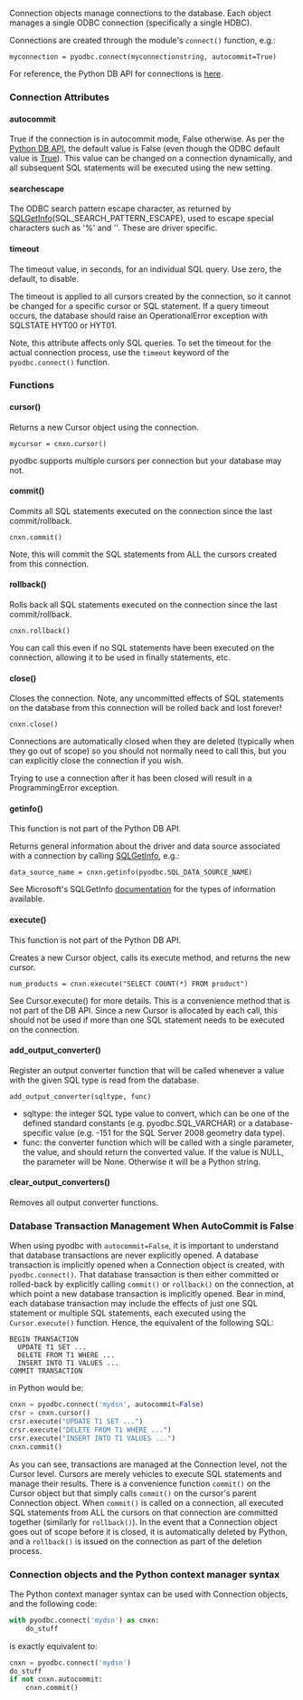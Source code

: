 Connection objects manage connections to the database. Each object manages a single ODBC connection (specifically a single HDBC).

Connections are created through the module's `connect()` function, e.g.:

`myconnection = pyodbc.connect(myconnectionstring, autocommit=True)`

For reference, the Python DB API for connections is [here](https://www.python.org/dev/peps/pep-0249/#connection-objects).

### Connection Attributes
#### autocommit
True if the connection is in autocommit mode, False otherwise. As per the [Python DB API](https://www.python.org/dev/peps/pep-0249/), the default value is False (even though the ODBC default value is [True](https://msdn.microsoft.com/en-us/library/ms131281.aspx)). This value can be changed on a connection dynamically, and all subsequent SQL statements will be executed using the new setting.

#### searchescape
The ODBC search pattern escape character, as returned by [SQLGetInfo](https://msdn.microsoft.com/en-us/library/ms711681%28v=vs.85%29.aspx)(SQL\_SEARCH\_PATTERN\_ESCAPE), used to escape special characters such as '%' and ''. These are driver specific.

#### timeout
The timeout value, in seconds, for an individual SQL query. Use zero, the default, to disable.

The timeout is applied to all cursors created by the connection, so it cannot be changed for a specific cursor or SQL statement. If a query timeout occurs, the database should raise an OperationalError exception with SQLSTATE HYT00 or HYT01.

Note, this attribute affects only SQL queries. To set the timeout for the actual connection process, use the `timeout` keyword of the `pyodbc.connect()` function.

### Functions
#### cursor()

Returns a new Cursor object using the connection.

`mycursor = cnxn.cursor()`

pyodbc supports multiple cursors per connection but your database may not.

#### commit()
Commits all SQL statements executed on the connection since the last commit/rollback.

`cnxn.commit()`

Note, this will commit the SQL statements from ALL the cursors created from this connection.

#### rollback()
Rolls back all SQL statements executed on the connection since the last commit/rollback.

`cnxn.rollback()`

You can call this even if no SQL statements have been executed on the connection, allowing it to be used in finally statements, etc.

#### close()
Closes the connection.  Note, any uncommitted effects of SQL statements on the database from this connection will be rolled back and lost forever!

`cnxn.close()`

Connections are automatically closed when they are deleted (typically when they go out of scope) so you should not normally need to call this, but you can explicitly close the connection if you wish.

Trying to use a connection after it has been closed will result in a ProgrammingError exception.

#### getinfo()
This function is not part of the Python DB API.

Returns general information about the driver and data source associated with a connection by calling [SQLGetInfo](https://msdn.microsoft.com/en-us/library/ms711681.aspx), e.g.:

`data_source_name = cnxn.getinfo(pyodbc.SQL_DATA_SOURCE_NAME)`

See Microsoft's SQLGetInfo [documentation](https://msdn.microsoft.com/en-us/library/ms711681.aspx "SQLGetInfo function") for the types of information available.

#### execute()
This function is not part of the Python DB API.

Creates a new Cursor object, calls its execute method, and returns the new cursor.

`num_products = cnxn.execute("SELECT COUNT(*) FROM product")`

See Cursor.execute() for more details. This is a convenience method that is not part of the DB API. Since a new Cursor is allocated by each call, this should not be used if more than one SQL statement needs to be executed on the connection.

#### add_output_converter()

Register an output converter function that will be called whenever a value with the given SQL type is read from the database.

`add_output_converter(sqltype, func)`

* sqltype: the integer SQL type value to convert, which can be one of the defined standard constants (e.g. pyodbc.SQL_VARCHAR) or a database-specific value (e.g. -151 for the SQL Server 2008 geometry data type).
* func: the converter function which will be called with a single parameter, the value, and should return the converted value. If the value is NULL, the parameter will be None. Otherwise it will be a Python string.

#### clear_output_converters()

Removes all output converter functions.

### Database Transaction Management When AutoCommit is False

When using pyodbc with `autocommit=False`, it is important to understand that database transactions are never explicitly opened.  A database transaction is implicitly opened when a Connection object is created, with `pyodbc.connect()`. That database transaction is then either committed or rolled-back by explicitly calling `commit()` or `rollback()` on the connection, at which point a new database transaction is implicitly opened. Bear in mind, each database transaction may include the effects of just one SQL statement or multiple SQL statements, each executed using the `Cursor.execute()` function.  Hence, the equivalent of the following SQL:
```
BEGIN TRANSACTION
  UPDATE T1 SET ...
  DELETE FROM T1 WHERE ...
  INSERT INTO T1 VALUES ...
COMMIT TRANSACTION
```
in Python would be:
```python
cnxn = pyodbc.connect('mydsn', autocommit=False)
crsr = cnxn.cursor()
crsr.execute("UPDATE T1 SET ...")
crsr.execute("DELETE FROM T1 WHERE ...")
crsr.execute("INSERT INTO T1 VALUES ...")
cnxn.commit()
```
As you can see, transactions are managed at the Connection level, not the Cursor level.  Cursors are merely vehicles to execute SQL statements and manage their results.  There is a convenience function `commit()` on the Cursor object but that simply calls `commit()` on the cursor's parent Connection object.  When `commit()` is called on a connection, all executed SQL statements from ALL the cursors on that connection are committed together (similarly for `rollback()`).  In the event that a Connection object goes out of scope before it is closed, it is automatically deleted by Python, and a `rollback()` is issued on the connection as part of the deletion process.

### Connection objects and the Python context manager syntax
The Python context manager syntax can be used with Connection objects, and the following code:
```python
with pyodbc.connect('mydsn') as cnxn:
    do_stuff
```    
is exactly equivalent to:
```python
cnxn = pyodbc.connect('mydsn')
do_stuff
if not cnxn.autocommit:
    cnxn.commit()  
```